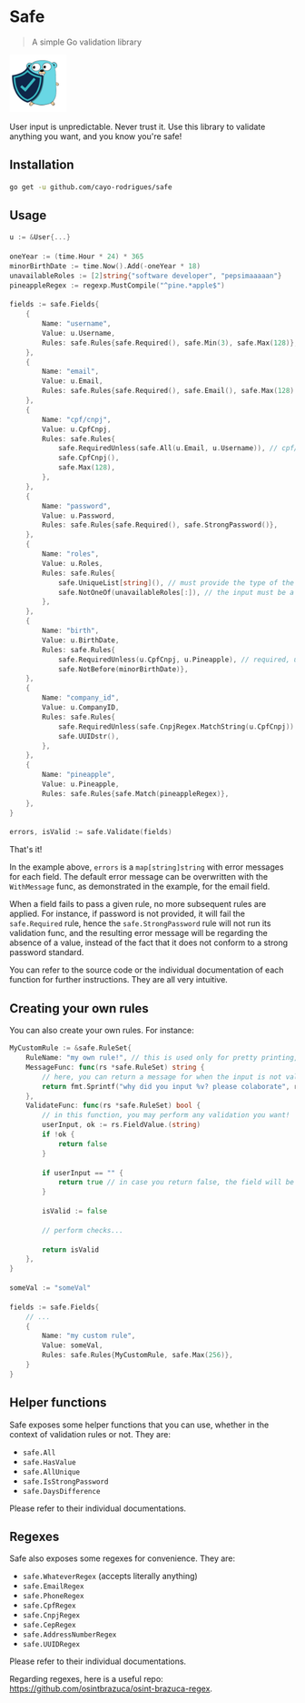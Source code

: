 # Safe

> A simple Go validation library

<img src="./logo.png" width="20%" alt="Safe logo">

User input is unpredictable. Never trust it. Use this library to validate anything you want, and you know you're safe!

## Installation

```bash
go get -u github.com/cayo-rodrigues/safe
```

## Usage

```go
u := &User{...}

oneYear := (time.Hour * 24) * 365
minorBirthDate := time.Now().Add(-oneYear * 18)
unavailableRoles := [2]string{"software developer", "pepsimaaaaan"}
pineappleRegex := regexp.MustCompile("^pine.*apple$")

fields := safe.Fields{
    {
        Name: "username",
        Value: u.Username,
        Rules: safe.Rules{safe.Required(), safe.Min(3), safe.Max(128)},
    },
    {
        Name: "email",
        Value: u.Email,
        Rules: safe.Rules{safe.Required(), safe.Email(), safe.Max(128).WithMessage("Is your email really that long?")},
    },
    {
        Name: "cpf/cnpj",
        Value: u.CpfCnpj,
        Rules: safe.Rules{
            safe.RequiredUnless(safe.All(u.Email, u.Username)), // cpf/cnpj is required, unless both u.Email and u.Username have a value
            safe.CpfCnpj(),
            safe.Max(128),
        },
    },
    {
        Name: "password",
        Value: u.Password,
        Rules: safe.Rules{safe.Required(), safe.StrongPassword()},
    },
    {
        Name: "roles",
        Value: u.Roles,
        Rules: safe.Rules{
            safe.UniqueList[string](), // must provide the type of the elements in the list
            safe.NotOneOf(unavailableRoles[:]), // the input must be a slice, but unavailableRoles is an array with a fixed size, that's why we need [:] here
        },
    },
    {
        Name: "birth",
        Value: u.BirthDate,
        Rules: safe.Rules{
            safe.RequiredUnless(u.CpfCnpj, u.Pineapple), // required, unless u.CpfCnpj OR u.Pineapple have a value
            safe.NotBefore(minorBirthDate)},
    },
    {
        Name: "company_id",
        Value: u.CompanyID,
        Rules: safe.Rules{
            safe.RequiredUnless(safe.CnpjRegex.MatchString(u.CpfCnpj)).WithMessage("Must provide a valid cnpj or company_id"), // got it?
            safe.UUIDstr(),
        },
    },
    {
        Name: "pineapple",
        Value: u.Pineapple,
        Rules: safe.Rules{safe.Match(pineappleRegex)},
    },
}

errors, isValid := safe.Validate(fields)
```



That's it! 

In the example above, `errors` is a `map[string]string` with error messages for each field. The default error message can be overwritten with the `WithMessage` func, as demonstrated in the example, for the email field.

When a field fails to pass a given rule, no more subsequent rules are applied. For instance, if password is not provided, it will fail the `safe.Required` rule, hence the `safe.StrongPassword` rule will not run its validation func, and the resulting error message will be regarding the absence of a value, instead of the fact that it does not conform to a strong password standard.

You can refer to the source code or the individual documentation of each function for further instructions. They are all very intuitive.

## Creating your own rules

You can also create your own rules. For instance:

```go
MyCustomRule := &safe.RuleSet{
    RuleName: "my own rule!", // this is used only for pretty printing, like fmt.Println("%s", rs)
    MessageFunc: func(rs *safe.RuleSet) string {
        // here, you can return a message for when the input is not valid
        return fmt.Sprintf("why did you input %v? please colaborate", rs.FieldValue)
    },
    ValidateFunc: func(rs *safe.RuleSet) bool {
        // in this function, you may perform any validation you want!
        userInput, ok := rs.FieldValue.(string)
        if !ok {
            return false
        }

        if userInput == "" {
            return true // in case you return false, the field will be required
        }

        isValid := false
    
        // perform checks...
        
        return isValid
    },
}

someVal := "someVal"

fields := safe.Fields{
    // ...
    {
        Name: "my custom rule",
        Value: someVal,
        Rules: safe.Rules{MyCustomRule, safe.Max(256)},
    }
}
```



## Helper functions

Safe exposes some helper functions that you can use, whether in the context of validation rules or not. They are:

- `safe.All`
- `safe.HasValue`
- `safe.AllUnique`
- `safe.IsStrongPassword`
- `safe.DaysDifference`

Please refer to their individual documentations.

## Regexes

Safe also exposes some regexes for convenience. They are:

- `safe.WhateverRegex` (accepts literally anything)
- `safe.EmailRegex`
- `safe.PhoneRegex`
- `safe.CpfRegex`
- `safe.CnpjRegex`
- `safe.CepRegex`
- `safe.AddressNumberRegex`
- `safe.UUIDRegex`

Please refer to their individual documentations.

Regarding regexes, here is a useful repo: https://github.com/osintbrazuca/osint-brazuca-regex.
